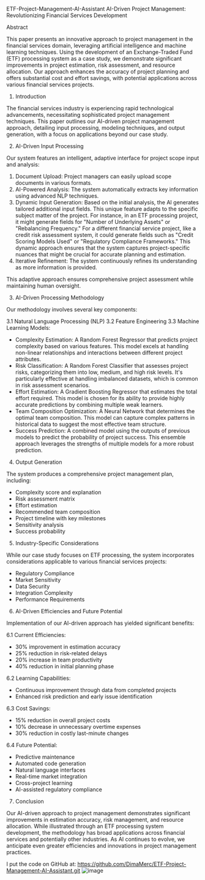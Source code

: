 ETF-Project-Management-AI-Assistant
AI-Driven Project Management: Revolutionizing Financial Services Development

Abstract

This paper presents an innovative approach to project management in the financial services domain, leveraging artificial intelligence and machine learning techniques. Using the development of an Exchange-Traded Fund (ETF) processing system as a case study, we demonstrate significant improvements in project estimation, risk assessment, and resource allocation. Our approach enhances the accuracy of project planning and offers substantial cost and effort savings, with potential applications across various financial services projects.

1. Introduction

The financial services industry is experiencing rapid technological advancements, necessitating sophisticated project management techniques. This paper outlines our AI-driven project management approach, detailing input processing, modeling techniques, and output generation, with a focus on applications beyond our case study.

2. AI-Driven Input Processing

Our system features an intelligent, adaptive interface for project scope input and analysis:

1. Document Upload: Project managers can easily upload scope documents in various formats.
2. AI-Powered Analysis: The system automatically extracts key information using advanced NLP techniques.
3. Dynamic Input Generation: Based on the initial analysis, the AI generates tailored additional input fields. This unique feature adapts to the specific subject matter of the project. For instance, in an ETF processing project, it might generate fields for "Number of Underlying Assets" or "Rebalancing Frequency." For a different financial service project, like a credit risk assessment system, it could generate fields such as "Credit Scoring Models Used" or "Regulatory Compliance Frameworks." This dynamic approach ensures that the system captures project-specific nuances that might be crucial for accurate planning and estimation.
4. Iterative Refinement: The system continuously refines its understanding as more information is provided.

This adaptive approach ensures comprehensive project assessment while maintaining human oversight.

3. AI-Driven Processing Methodology

Our methodology involves several key components:

3.1 Natural Language Processing (NLP)
3.2 Feature Engineering
3.3 Machine Learning Models:
   - Complexity Estimation: A Random Forest Regressor that predicts project complexity based on various features. This model excels at handling non-linear relationships and interactions between different project attributes.
   - Risk Classification: A Random Forest Classifier that assesses project risks, categorizing them into low, medium, and high risk levels. It's particularly effective at handling imbalanced datasets, which is common in risk assessment scenarios.
   - Effort Estimation: A Gradient Boosting Regressor that estimates the total effort required. This model is chosen for its ability to provide highly accurate predictions by combining multiple weak learners.
   - Team Composition Optimization: A Neural Network that determines the optimal team composition. This model can capture complex patterns in historical data to suggest the most effective team structure.
   - Success Prediction: A combined model using the outputs of previous models to predict the probability of project success. This ensemble approach leverages the strengths of multiple models for a more robust prediction.

4. Output Generation

The system produces a comprehensive project management plan, including:

- Complexity score and explanation
- Risk assessment matrix
- Effort estimation
- Recommended team composition
- Project timeline with key milestones
- Sensitivity analysis
- Success probability

5. Industry-Specific Considerations

While our case study focuses on ETF processing, the system incorporates considerations applicable to various financial services projects:

- Regulatory Compliance
- Market Sensitivity
- Data Security
- Integration Complexity
- Performance Requirements

6. AI-Driven Efficiencies and Future Potential

Implementation of our AI-driven approach has yielded significant benefits:

6.1 Current Efficiencies:
   - 30% improvement in estimation accuracy
   - 25% reduction in risk-related delays
   - 20% increase in team productivity
   - 40% reduction in initial planning phase

6.2 Learning Capabilities:
   - Continuous improvement through data from completed projects
   - Enhanced risk prediction and early issue identification

6.3 Cost Savings:
   - 15% reduction in overall project costs
   - 10% decrease in unnecessary overtime expenses
   - 30% reduction in costly last-minute changes

6.4 Future Potential:
   - Predictive maintenance
   - Automated code generation
   - Natural language interfaces
   - Real-time market integration
   - Cross-project learning
   - AI-assisted regulatory compliance

7. Conclusion

Our AI-driven approach to project management demonstrates significant improvements in estimation accuracy, risk management, and resource allocation. While illustrated through an ETF processing system development, the methodology has broad applications across financial services and potentially other industries. As AI continues to evolve, we anticipate even greater efficiencies and innovations in project management practices.

I put the code on GitHub at:
https://github.com/DimaMerc/ETF-Project-Management-AI-Assistant.git
![image](https://github.com/user-attachments/assets/c665d605-f566-4281-aa7d-fa81da3ceb6b)
